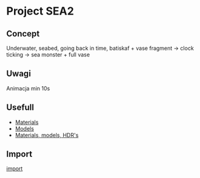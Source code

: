 # Project SEA2

## Concept
Underwater, seabed, going back in time, batiskaf + vase fragment -> clock ticking -> sea monster + full vase

## Uwagi
Animacja min 10s

## Usefull
- [Materials](https://FreePBR.com)
- [Models](https://sketchfab.com)
- [Materials, models, HDR's](https://polyhaven.com)

## Import
[import](IMPORT.md)

